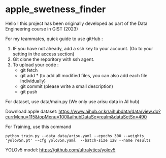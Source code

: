 # apple_swetness_finder

Hello ! this project has been originally developed as part of the Data Engineering course in GIST (2023)

For my teammates, quick guide to use gitHub : 
  1. IF you have not already, add a ssh key to your account. (Go to your setting in the access section) 
  2. Git clone the reporitory with ssh agent. 
  3. To upload your code : 
        - git fetch
        - git add * (to add all modified files, you can also add each file individually)
        - git commit (please write a small description)
        - git push 

For dataset, use data/main.py (We only use arisu data in AI hub)

Download apple dataset: https://www.aihub.or.kr/aihubdata/data/view.do?currMenu=115&topMenu=100&aihubDataSe=realm&dataSetSn=490

For Training, use this command
```
python train.py --data data/arisu.yaml --epochs 300 --weights 'yolov5n.pt' --cfg yolov5n.yaml  --batch-size 128 --name results
```

YOLOv5 model: https://github.com/ultralytics/yolov5
